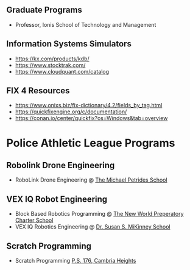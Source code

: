 ## Graduate Programs
* Professor, Ionis School of Technology and Management

## Information Systems Simulators
* https://kx.com/products/kdb/
* https://www.stocktrak.com/
* https://www.cloudquant.com/catalog
     
## FIX 4 Resources
* https://www.onixs.biz/fix-dictionary/4.2/fields_by_tag.html
* https://quickfixengine.org/c/documentation/
* https://conan.io/center/quickfix?os=Windows&tab=overview


  
# Police Athletic League Programs

## Robolink Drone Engineering
* RoboLink Drone Engineering @ [The Michael Petrides School](https://codrone.robolink.com/edu/blockly/)

## VEX IQ Robot Engineering
* Block Based Robotics Programming @ [The New World Preperatory Charter School](www.vexrobotics.com)
* VEX IQ Robotics Engineering @ [Dr. Susan S. MiKinney School](www.vexrobotics.com)

## Scratch Programming
* Scratch Programming [P.S. 176, Cambria Heights](https://scratch.mit.edu/)


